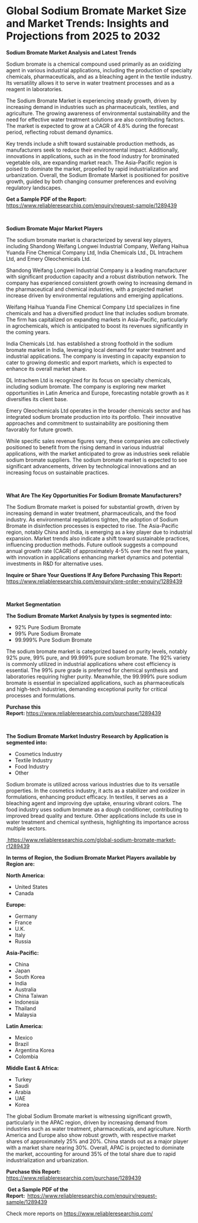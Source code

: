 <p><h1>Global Sodium Bromate Market Size and Market Trends: Insights and Projections from 2025 to 2032</h1></p><p><strong>Sodium Bromate Market Analysis and Latest Trends</strong></p>
<p><p>Sodium bromate is a chemical compound used primarily as an oxidizing agent in various industrial applications, including the production of specialty chemicals, pharmaceuticals, and as a bleaching agent in the textile industry. Its versatility allows it to serve in water treatment processes and as a reagent in laboratories. </p><p>The Sodium Bromate Market is experiencing steady growth, driven by increasing demand in industries such as pharmaceuticals, textiles, and agriculture. The growing awareness of environmental sustainability and the need for effective water treatment solutions are also contributing factors. The market is expected to grow at a CAGR of 4.8% during the forecast period, reflecting robust demand dynamics. </p><p>Key trends include a shift toward sustainable production methods, as manufacturers seek to reduce their environmental impact. Additionally, innovations in applications, such as in the food industry for brominated vegetable oils, are expanding market reach. The Asia-Pacific region is poised to dominate the market, propelled by rapid industrialization and urbanization. Overall, the Sodium Bromate Market is positioned for positive growth, guided by both changing consumer preferences and evolving regulatory landscapes.</p></p>
<p><strong>Get a Sample PDF of the Report:&nbsp;</strong> <a href="https://www.reliableresearchiq.com/enquiry/request-sample/1289439?utm_campaign=3461&utm_medium=2&utm_source=Github&utm_content=ia&utm_term=29032025&utm_id=sodium-bromate">https://www.reliableresearchiq.com/enquiry/request-sample/1289439</a></p>
<p>&nbsp;</p>
<p><strong>Sodium Bromate Major Market Players</strong></p>
<p><p>The sodium bromate market is characterized by several key players, including Shandong Weifang Longwei Industrial Company, Weifang Haihua Yuanda Fine Chemical Company Ltd, India Chemicals Ltd., DL Intrachem Ltd, and Emery Oleochemicals Ltd. </p><p>Shandong Weifang Longwei Industrial Company is a leading manufacturer with significant production capacity and a robust distribution network. The company has experienced consistent growth owing to increasing demand in the pharmaceutical and chemical industries, with a projected market increase driven by environmental regulations and emerging applications.</p><p>Weifang Haihua Yuanda Fine Chemical Company Ltd specializes in fine chemicals and has a diversified product line that includes sodium bromate. The firm has capitalized on expanding markets in Asia-Pacific, particularly in agrochemicals, which is anticipated to boost its revenues significantly in the coming years.</p><p>India Chemicals Ltd. has established a strong foothold in the sodium bromate market in India, leveraging local demand for water treatment and industrial applications. The company is investing in capacity expansion to cater to growing domestic and export markets, which is expected to enhance its overall market share.</p><p>DL Intrachem Ltd is recognized for its focus on specialty chemicals, including sodium bromate. The company is exploring new market opportunities in Latin America and Europe, forecasting notable growth as it diversifies its client base.</p><p>Emery Oleochemicals Ltd operates in the broader chemicals sector and has integrated sodium bromate production into its portfolio. Their innovative approaches and commitment to sustainability are positioning them favorably for future growth.</p><p>While specific sales revenue figures vary, these companies are collectively positioned to benefit from the rising demand in various industrial applications, with the market anticipated to grow as industries seek reliable sodium bromate suppliers. The sodium bromate market is expected to see significant advancements, driven by technological innovations and an increasing focus on sustainable practices.</p></p>
<p>&nbsp;</p>
<p><strong>What Are The Key Opportunities For Sodium Bromate Manufacturers?</strong></p>
<p><p>The Sodium Bromate market is poised for substantial growth, driven by increasing demand in water treatment, pharmaceuticals, and the food industry. As environmental regulations tighten, the adoption of Sodium Bromate in disinfection processes is expected to rise. The Asia-Pacific region, notably China and India, is emerging as a key player due to industrial expansion. Market trends also indicate a shift toward sustainable practices, influencing production methods. Future outlook suggests a compound annual growth rate (CAGR) of approximately 4-5% over the next five years, with innovation in applications enhancing market dynamics and potential investments in R&D for alternative uses.</p></p>
<p><strong>Inquire or Share Your Questions If Any Before Purchasing This Report:</strong> <a href="https://www.reliableresearchiq.com/enquiry/pre-order-enquiry/1289439?utm_campaign=3461&utm_medium=2&utm_source=Github&utm_content=ia&utm_term=29032025&utm_id=sodium-bromate">https://www.reliableresearchiq.com/enquiry/pre-order-enquiry/1289439</a></p>
<p>&nbsp;</p>
<p><strong>Market Segmentation</strong></p>
<p><strong>The Sodium Bromate Market Analysis by types is segmented into:</strong></p>
<p><ul><li>92% Pure Sodium Bromate</li><li>99% Pure Sodium Bromate</li><li>99.999% Pure Sodium Bromate</li></ul></p>
<p><p>The sodium bromate market is categorized based on purity levels, notably 92% pure, 99% pure, and 99.999% pure sodium bromate. The 92% variety is commonly utilized in industrial applications where cost efficiency is essential. The 99% pure grade is preferred for chemical synthesis and laboratories requiring higher purity. Meanwhile, the 99.999% pure sodium bromate is essential in specialized applications, such as pharmaceuticals and high-tech industries, demanding exceptional purity for critical processes and formulations.</p></p>
<p><strong>Purchase this Report:&nbsp;</strong><a href="https://www.reliableresearchiq.com/purchase/1289439?utm_campaign=3461&utm_medium=2&utm_source=Github&utm_content=ia&utm_term=29032025&utm_id=sodium-bromate">https://www.reliableresearchiq.com/purchase/1289439</a></p>
<p>&nbsp;</p>
<p><strong>The Sodium Bromate Market Industry Research by Application is segmented into:</strong></p>
<p><ul><li>Cosmetics Industry</li><li>Textile Industry</li><li>Food Industry</li><li>Other</li></ul></p>
<p><p>Sodium bromate is utilized across various industries due to its versatile properties. In the cosmetics industry, it acts as a stabilizer and oxidizer in formulations, enhancing product efficacy. In textiles, it serves as a bleaching agent and improving dye uptake, ensuring vibrant colors. The food industry uses sodium bromate as a dough conditioner, contributing to improved bread quality and texture. Other applications include its use in water treatment and chemical synthesis, highlighting its importance across multiple sectors.</p></p>
<p><a href="https://www.reliableresearchiq.com/global-sodium-bromate-market-r1289439?utm_campaign=3461&utm_medium=2&utm_source=Github&utm_content=ia&utm_term=29032025&utm_id=sodium-bromate">&nbsp;https://www.reliableresearchiq.com/global-sodium-bromate-market-r1289439</a></p>
<p><strong>In terms of Region, the Sodium Bromate Market Players available by Region are:</strong></p>
<p>
    <p> <strong> North America: </strong>
        <ul>
            <li>United States</li>
            <li>Canada</li>
        </ul>
        </p> 
    <p> <strong> Europe: </strong>
        <ul>
            <li>Germany</li>
            <li>France</li>
            <li>U.K.</li>
            <li>Italy</li>
            <li>Russia</li>
        </ul>
        </p> 
    <p> <strong> Asia-Pacific: </strong>
        <ul>
            <li>China</li>
            <li>Japan</li>
            <li>South Korea</li>
            <li>India</li>
            <li>Australia</li>
            <li>China Taiwan</li>
            <li>Indonesia</li>
            <li>Thailand</li>
            <li>Malaysia</li>
        </ul>
        </p> 
    <p> <strong> Latin America: </strong>
        <ul>
            <li>Mexico</li>
            <li>Brazil</li>
            <li>Argentina Korea</li>
            <li>Colombia</li>
        </ul>
        </p> 
    <p> <strong> Middle East & Africa: </strong>
        <ul>
            <li>Turkey</li>
            <li>Saudi</li>
            <li>Arabia</li>
            <li>UAE</li>
            <li>Korea</li>
        </ul>
    </p>
    </p>
<p><p>The global Sodium Bromate market is witnessing significant growth, particularly in the APAC region, driven by increasing demand from industries such as water treatment, pharmaceuticals, and agriculture. North America and Europe also show robust growth, with respective market shares of approximately 25% and 20%. China stands out as a major player with a market share nearing 30%. Overall, APAC is projected to dominate the market, accounting for around 35% of the total share due to rapid industrialization and urbanization.</p></p>
<p><strong>Purchase this Report: </strong><a href="https://www.reliableresearchiq.com/purchase/1289439?utm_campaign=3461&utm_medium=2&utm_source=Github&utm_content=ia&utm_term=29032025&utm_id=sodium-bromate">https://www.reliableresearchiq.com/purchase/1289439</a></p>
<p>&nbsp;<strong>Get a Sample PDF of the Report:&nbsp;&nbsp;</strong><a href="https://www.reliableresearchiq.com/enquiry/request-sample/1289439?utm_campaign=3461&utm_medium=2&utm_source=Github&utm_content=ia&utm_term=29032025&utm_id=sodium-bromate">https://www.reliableresearchiq.com/enquiry/request-sample/1289439</a></p>
<p><strong></strong></p>
<p>Check more reports on <a href="https://www.reliableresearchiq.com/?utm_campaign=3461&utm_medium=2&utm_source=Github&utm_content=ia&utm_term=29032025&utm_id=sodium-bromate">https://www.reliableresearchiq.com/</a></p>